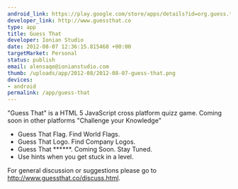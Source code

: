 ```yaml
--- 
android_link: https://play.google.com/store/apps/details?id=org.guess.that
developer_link: http://www.guessthat.co
type: app
title: Guess That
developer: Ionian Studio
date: 2012-08-07 12:36:15.815468 +00:00
targetMarket: Personal
status: publish
email: alensaqe@ionianstudio.com
thumb: /uploads/app/2012-08/2012-08-07-guess-that.png
devices: 
- android
permalink: /app/guess-that
---
```


"Guess That" is a HTML 5 JavaScript cross platform quizz game. Coming soon in other platforms
"Challenge your Knowledge"

- Guess That Flag. Find World Flags.
- Guess That Logo. Find Company Logos.
- Guess That \*\*\*\*\*\*. Coming Soon. Stay Tuned.
- Use hints when you get stuck in a level.


For general discussion or suggestions please go to http://www.guessthat.co/discuss.html.
